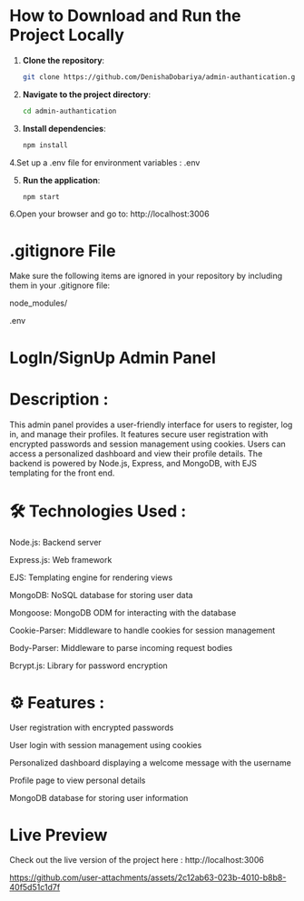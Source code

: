  # How to Download and Run the Project Locally

1. **Clone the repository**:
   ```bash
   git clone https://github.com/DenishaDobariya/admin-authantication.git

   
2. **Navigate to the project directory**:
   ```bash
   cd admin-authantication


3. **Install dependencies**:
   ```bash
   npm install


4.Set up a .env file for environment variables : 
.env

5. **Run the application**:
   ```bash
   npm start

6.Open your browser and go to:
http://localhost:3006

 # .gitignore File
Make sure the following items are ignored in your repository by including them in your .gitignore file:

node_modules/

.env

# LogIn/SignUp Admin Panel

# Description :
This admin panel provides a user-friendly interface for users to register, log in, and manage their profiles. It features secure user registration with encrypted passwords and session management using cookies. Users can access a personalized dashboard and view their profile details. The backend is powered by Node.js, Express, and MongoDB, with EJS templating for the front end.


# 🛠️ Technologies Used :

Node.js: Backend server

Express.js: Web framework

EJS: Templating engine for rendering views

MongoDB: NoSQL database for storing user data

Mongoose: MongoDB ODM for interacting with the database

Cookie-Parser: Middleware to handle cookies for session management

Body-Parser: Middleware to parse incoming request bodies

Bcrypt.js: Library for password encryption


# ⚙️ Features :

User registration with encrypted passwords

User login with session management using cookies

Personalized dashboard displaying a welcome message with the username

Profile page to view personal details

MongoDB database for storing user information

# Live Preview
Check out the live version of the project here : http://localhost:3006



https://github.com/user-attachments/assets/2c12ab63-023b-4010-b8b8-40f5d51c1d7f



